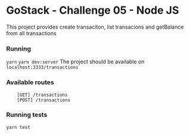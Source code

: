 # GoStack - Challenge 05 - Node JS

This project provides create transaciton, list transacions and getBalance from all transactions

### Running

`yarn`
`yarn dev:server`
The project should be available on `localhost:3333/transactions`

### Available routes

```
    [GET] /transactions
    [POST] /transactions
```

### Running tests

`yarn test`
